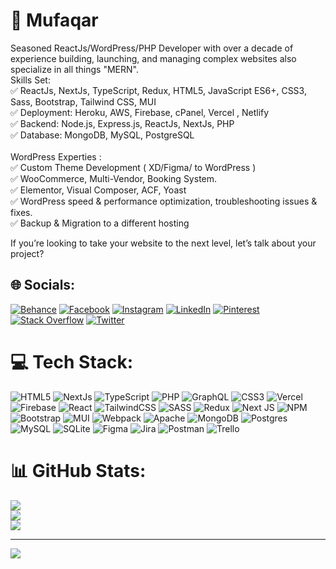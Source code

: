# 💫 Mufaqar 

Seasoned ReactJs/WordPress/PHP Developer with over a decade of experience building, launching, and managing complex websites also specialize in all things "MERN".
<br>
Skills Set:<br>
✅ ReactJs, NextJs, TypeScript, Redux, HTML5, JavaScript ES6+, CSS3, Sass, Bootstrap, Tailwind CSS, MUI <br>
✅ Deployment: Heroku, AWS, Firebase, cPanel, Vercel , Netlify<br>
✅ Backend: Node.js, Express.js, ReactJs, NextJs, PHP<br>
✅ Database: MongoDB, MySQL, PostgreSQL<br>
<br>
WordPress Experties :<br>
✅ Custom Theme Development ( XD/Figma/ to WordPress )<br>
✅ WooCommerce, Multi-Vendor, Booking System.<br>
✅ Elementor, Visual Composer, ACF, Yoast<br>
✅ WordPress speed & performance optimization, troubleshooting issues & fixes.<br>
✅ Backup & Migration to a different hosting<br>

If you’re looking to take your website to the next level, let’s talk about your project?<br>

## 🌐 Socials:
[![Behance](https://img.shields.io/badge/Behance-1769ff?logo=behance&logoColor=white)](https://behance.net/mufaqar) [![Facebook](https://img.shields.io/badge/Facebook-%231877F2.svg?logo=Facebook&logoColor=white)](https://facebook.com/mufaqar) [![Instagram](https://img.shields.io/badge/Instagram-%23E4405F.svg?logo=Instagram&logoColor=white)](https://instagram.com/mufaqir) [![LinkedIn](https://img.shields.io/badge/LinkedIn-%230077B5.svg?logo=linkedin&logoColor=white)](https://linkedin.com/in/https://www.linkedin.com/in/mufaqar/) [![Pinterest](https://img.shields.io/badge/Pinterest-%23E60023.svg?logo=Pinterest&logoColor=white)](https://pinterest.com/mufaqar) [![Stack Overflow](https://img.shields.io/badge/-Stackoverflow-FE7A16?logo=stack-overflow&logoColor=white)](https://stackoverflow.com/users/1335943) [![Twitter](https://img.shields.io/badge/Twitter-%231DA1F2.svg?logo=Twitter&logoColor=white)](https://twitter.com/mufaqar) 

# 💻 Tech Stack:
![HTML5](https://img.shields.io/badge/html5-%23E34F26.svg?style=for-the-badge&logo=html5&logoColor=white) ![NextJs](https://img.shields.io/badge/Solidity-%23363636.svg?style=for-the-badge&logo=solidity&logoColor=white) ![TypeScript](https://img.shields.io/badge/typescript-%23007ACC.svg?style=for-the-badge&logo=typescript&logoColor=white) ![PHP](https://img.shields.io/badge/php-%23777BB4.svg?style=for-the-badge&logo=php&logoColor=white) ![GraphQL](https://img.shields.io/badge/-GraphQL-E10098?style=for-the-badge&logo=graphql&logoColor=white) ![CSS3](https://img.shields.io/badge/css3-%231572B6.svg?style=for-the-badge&logo=css3&logoColor=white) ![Vercel](https://img.shields.io/badge/vercel-%23000000.svg?style=for-the-badge&logo=vercel&logoColor=white) ![Firebase](https://img.shields.io/badge/firebase-%23039BE5.svg?style=for-the-badge&logo=firebase) ![React](https://img.shields.io/badge/react-%2320232a.svg?style=for-the-badge&logo=react&logoColor=%2361DAFB) ![TailwindCSS](https://img.shields.io/badge/tailwindcss-%2338B2AC.svg?style=for-the-badge&logo=tailwind-css&logoColor=white) ![SASS](https://img.shields.io/badge/SASS-hotpink.svg?style=for-the-badge&logo=SASS&logoColor=white) ![Redux](https://img.shields.io/badge/redux-%23593d88.svg?style=for-the-badge&logo=redux&logoColor=white) ![Next JS](https://img.shields.io/badge/Next-black?style=for-the-badge&logo=next.js&logoColor=white) ![NPM](https://img.shields.io/badge/NPM-%23000000.svg?style=for-the-badge&logo=npm&logoColor=white) ![Bootstrap](https://img.shields.io/badge/bootstrap-%23563D7C.svg?style=for-the-badge&logo=bootstrap&logoColor=white) ![MUI](https://img.shields.io/badge/MUI-%230081CB.svg?style=for-the-badge&logo=material-ui&logoColor=white) ![Webpack](https://img.shields.io/badge/webpack-%238DD6F9.svg?style=for-the-badge&logo=webpack&logoColor=black) ![Apache](https://img.shields.io/badge/apache-%23D42029.svg?style=for-the-badge&logo=apache&logoColor=white) ![MongoDB](https://img.shields.io/badge/MongoDB-%234ea94b.svg?style=for-the-badge&logo=mongodb&logoColor=white) ![Postgres](https://img.shields.io/badge/postgres-%23316192.svg?style=for-the-badge&logo=postgresql&logoColor=white) ![MySQL](https://img.shields.io/badge/mysql-%2300f.svg?style=for-the-badge&logo=mysql&logoColor=white) ![SQLite](https://img.shields.io/badge/sqlite-%2307405e.svg?style=for-the-badge&logo=sqlite&logoColor=white) 	![Figma](https://img.shields.io/badge/figma-%23F24E1E.svg?style=for-the-badge&logo=figma&logoColor=white) ![Jira](https://img.shields.io/badge/jira-%230A0FFF.svg?style=for-the-badge&logo=jira&logoColor=white) ![Postman](https://img.shields.io/badge/Postman-FF6C37?style=for-the-badge&logo=postman&logoColor=white) ![Trello](https://img.shields.io/badge/Trello-%23026AA7.svg?style=for-the-badge&logo=Trello&logoColor=white)
# 📊 GitHub Stats:
![](https://github-readme-stats.vercel.app/api?username=Mufaqar&theme=dark&hide_border=false&include_all_commits=true&count_private=true)<br/>
![](https://github-readme-streak-stats.herokuapp.com/?user=Mufaqar&theme=dark&hide_border=false)<br/>
![](https://github-readme-stats.vercel.app/api/top-langs/?username=Mufaqar&theme=dark&hide_border=false&include_all_commits=true&count_private=true&layout=compact)

---
[![](https://visitcount.itsvg.in/api?id=Mufaqar&icon=0&color=0)](https://visitcount.itsvg.in)
